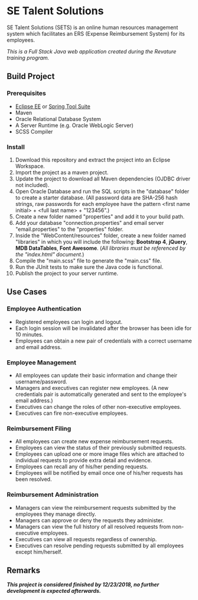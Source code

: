 # SE Talent Solutions
SE Talent Solutions (SETS) is an online human resources management system which facilitates an ERS (Expense Reimbursement System) for its employees.  

*This is a Full Stack Java web application created during the Revature training program.*

## Build Project
### Prerequisites
* [Eclipse EE](https://www.eclipse.org/downloads/packages/release/kepler/sr2/eclipse-ide-java-ee-developers) or [Spring Tool Suite](https://spring.io/tools3/sts/all)
* Maven
* Oracle Relational Database System
* A Server Runtime (e.g. Oracle WebLogic Server)
* SCSS Compiler

### Install
1. Download this repository and extract the project into an Eclipse Workspace.
2. Import the project as a maven project.
3. Update the project to download all Maven dependencies (OJDBC driver not included).
4. Open Oracle Database and run the SQL scripts in the "database" folder to create a starter database. (All password data are SHA-256 hash strings, raw passwords for each employee have the pattern \<first name initial> + \<full last name> + "123456".)
5. Create a new folder named "properties" and add it to your build path.
6. Add your database "connection.properties" and email server "email.properties" to the "properties" folder.
7. Inside the "WebContent/resources" folder, create a new folder named "libraries" in which you will include the following: **Bootstrap 4**, **jQuery**, **MDB DataTables**, **Font Awesome**. (*All libraries must be referenced by the "index.html" document.*)
8. Compile the "main.scss" file to generate the "main.css" file.
9. Run the JUnit tests to make sure the Java code is functional.
10. Publish the project to your server runtime.

## Use Cases
### Employee Authentication
* Registered employees can login and logout.
* Each login session will be invalidated after the browser has been idle for 10 minutes.
* Employees can obtain a new pair of credentials with a correct username and email address.

### Employee Management
* All employees can update their basic information and change their username/password.
* Managers and executives can register new employees. (A new credentials pair is automatically generated and sent to the employee's email address.)
* Executives can change the roles of other non-executive employees.
* Executives can fire non-executive employees.

### Reimbursement Filing
* All employees can create new expense reimbursement requests.
* Employees can view the status of their previously submitted requests.
* Employees can upload one or more image files which are attached to individual requests to provide extra detail and evidence.
* Employees can recall any of his/her pending requests.
* Employees will be notified by email once one of his/her requests has been resolved.

### Reimbursement Administration
* Managers can view the reimbursement requests submitted by the employees they manage directly.
* Managers can approve or deny the requests they administer.
* Managers can view the full history of all resolved requests from non-executive employees.
* Executives can view all requests regardless of ownership.
* Executives can resolve pending requests submitted by all employees except him/herself.

## Remarks
***This project is considered finished by 12/23/2018, no further development is expected afterwards.***
